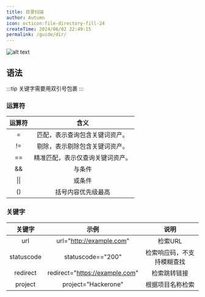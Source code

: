 ```yaml
---
title: 目录扫描
author: Autumn
icon: octicon:file-directory-fill-24
createTime: 2024/06/02 22:49:15
permalink: /guide/dir/
---
```

![alt text](/images/dir-cn.png)

## 语法
:::tip
关键字需要用双引号包裹
:::

### 运算符

|     运算符              |                  含义 |
| :----------------------: | :-----------------------: |
| =                            | 匹配，表示查询包含关键词资产。 |
|       !=       | 剔除，表示剔除包含关键词资产。 |
|       ==       | 精准匹配，表示仅查询关键词资产。 |
| && | 与条件 |
| \|\| | 或条件 |
| () | 括号内容优先级最高 |



### 关键字

|   关键字   |              示例              |            说明            |
| :--------: | :----------------------------: | :------------------------: |
|    url     |    url="http://example.com"    |          检索URL           |
| statuscode |       statuscode=="200"        | 检索响应码，不支持模糊查找 |
|  redirect  | redirect="https://example.com" |        检索跳转链接        |
| project |       project="Hackerone"       | 根据项目名称检索 |